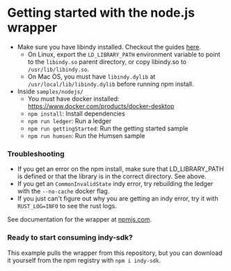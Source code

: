 # Getting started with the node.js wrapper

* Make sure you have libindy installed. Checkout the guides [here](https://github.com/hyperledger/indy-sdk#installing-the-sdk).
    * On Linux, export the `LD_LIBRARY_PATH` environment variable to point to the `libindy.so` parent directory, or copy libindy.so to `/usr/lib/libindy.so`.
    * On Mac OS, you must have `libindy.dylib` at `/usr/local/lib/libindy.dylib` before running npm install.
* Inside `samples/nodejs/`
    * You must have docker installed: https://www.docker.com/products/docker-desktop
    * `npm install`: Install dependencies
    * `npm run ledger`: Run a ledger
    * `npm run gettingStarted`: Run the getting started sample
    * `npm run humsen`: Run the Humsen sample
 
### Troubleshooting

* If you get an error on the npm install, make sure that LD\_LIBRARY\_PATH is defined or that the library is in the correct directory. See above.
* If you get an `CommonInvalidState` indy error, try rebuilding the ledger with the `--no-cache` docker flag.
* If you just can't figure out why you are getting an indy error, try it with `RUST_LOG=INFO` to see the rust logs.

See documentation for the wrapper at [npmjs.com](https://www.npmjs.com/package/indy-sdk#installing).

### Ready to start consuming indy-sdk?
This example pulls the wrapper from this repository, but you can download it yourself from the npm registry with `npm i indy-sdk`.
